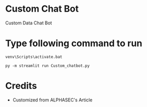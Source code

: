 # Custom Chat Bot
 Custom Data Chat Bot

# Type following command to run

    venv\Scripts\activate.bat

    py -m streamlit run Custom_chatbot.py

# Credits
 - Customized from ALPHASEC's Article